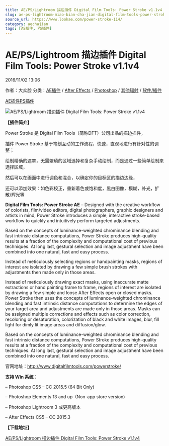 ```yaml
---
title: AE/PS/Lightroom 描边插件 Digital Film Tools: Power Stroke v1.1v4
slug: ae-ps-lightroom-miao-bian-cha-jian-digital-film-tools-power-stroke-v1-1v4
source_url: https://www.lookae.com/power-stroke-114/
category: aechajian
tags: [AE插件, PS插件]
---
```

# AE/PS/Lightroom 描边插件 Digital Film Tools: Power Stroke v1.1v4

2016/11/02 13:06

作者：大众脸
分类：[AE插件](https://www.lookae.com/after-effects/aechajian/) / [After Effects](https://www.lookae.com/after-effects/) / [Photoshop](https://www.lookae.com/qitarjcj/pszy/) / [其他辐射](https://www.lookae.com/others/) / [软件/插件](https://www.lookae.com/qitarjcj/)

[AE插件](https://www.lookae.com/tag/ae%e6%8f%92%e4%bb%b6/)[PS插件](https://www.lookae.com/tag/ps%e6%8f%92%e4%bb%b6/)

![AE/PS/Lightroom 描边插件 Digital Film Tools: Power Stroke v1.1v4](https://www.lookae.com/wp-content/uploads/2016/08/powerstroke.jpg "AE/PS/Lightroom 描边插件 Digital Film Tools: Power Stroke v1.1v4-LookAE.com")

**【插件简介】**

Power Stroke 是 Digital Film Tools（简称DFT）公司出品的描边插件，

插件 Power Stroke 基于笔划互动的工作流程，快速，直观地进行有针对性的调整；

绘制精确的遮罩，无需繁琐的区域选择和复杂手动绘制，而是通过一些简单绘制来选择区域，

然后可以在画面中进行调色和混合，以确定你的目标区的描边边缘，

还可以添加效果：如色彩校正，重新着色或饱和度，黑白图像，模糊，补光，扩散/辉光等

**Digital Film Tools: Power Stroke AE** – Designed with the creative workflow of colorists, film/video editors, digital photographers, graphic designers and artists in mind, Power Stroke introduces a simple, interactive stroke-based workflow to quickly and intuitively perform targeted adjustments.

Based on the concepts of luminance-weighted chrominance blending and fast intrinsic distance computations, Power Stroke produces high-quality results at a fraction of the complexity and computational cost of previous techniques. At long last, gestural selection and image adjustment have been combined into one natural, fast and easy process.

Instead of meticulously selecting regions or handpainting masks, regions of interest are isolated by drawing a few simple brush strokes with adjustments then made only in those areas.

Instead of meticulously drawing exact masks, using inaccurate matte extractions or hand painting frame to frame, regions of interest are isolated by drawing a few simple and loose After Effects open or closed masks. Power Stroke then uses the concepts of luminance-weighted chrominance blending and fast intrinsic distance computations to determine the edges of your target area and adjustments are made only in those areas. Masks can be assigned multiple corrections and effects such as color correction, recoloring or desaturation, colorization of black and white images, blur, fill light for dimly lit image areas and diffusion/glow.

Based on the concepts of luminance-weighted chrominance blending and fast intrinsic distance computations, Power Stroke produces high-quality results at a fraction of the complexity and computational cost of previous techniques. At long last, gestural selection and image adjustment have been combined into one natural, fast and easy process.

官网地址：http://www.digitalfilmtools.com/powerstroke/

**支持 Win 系统：**

– Photoshop CS5 – CC 2015.5 (64 Bit Only)

– Photoshop Elements 13 and up  (Non-app store version)

– Photoshop Lightroom 3 或更高版本

– After Effects CS5 – CC 2015.3

**【下载地址】**

[AE/PS/Lightroom 描边插件 Digital Film Tools: Power Stroke v1.1v4](http://lookae.ctfile.com/fs/JTA160026688)
